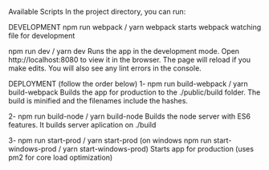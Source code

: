 Available Scripts
In the project directory, you can run:

DEVELOPMENT
npm run webpack / yarn webpack
starts webpack watching file for development

npm run dev / yarn dev
Runs the app in the development mode.
Open http://localhost:8080 to view it in the browser.
The page will reload if you make edits.
You will also see any lint errors in the console.

DEPLOYMENT (follow the order below)
1- npm run build-webpack / yarn build-webpack
Builds the app for production to the ./public/build folder.
The build is minified and the filenames include the hashes.

2- npm run build-node / yarn build-node
Builds the node server with ES6 features.
It builds server aplication on ./build

3- npm run start-prod / yarn start-prod
(on windows npm run start-windows-prod / yarn start-windows-prod)
Starts app for production (uses pm2 for core load optimization)
